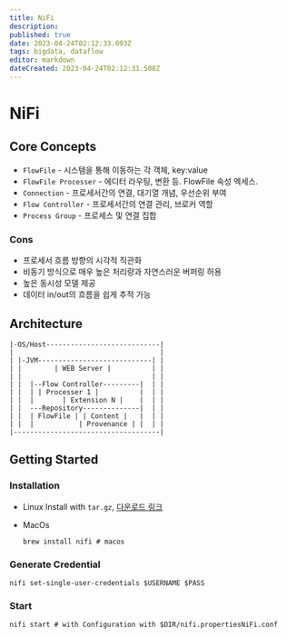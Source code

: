 ```yaml
---
title: NiFi
description: 
published: true
date: 2023-04-24T02:12:33.093Z
tags: bigdata, dataflow
editor: markdown
dateCreated: 2023-04-24T02:12:31.508Z
---
```


# NiFi
## Core Concepts
- `FlowFile` - 시스템을 통해 이동하는 각 객체, key:value
- `FlowFile Processer` - 에디터 라우팅, 변환 등. FlowFile 속성 엑세스.
- `Connection` - 프로세서간의 연결, 대기열 개념, 우선순위 부여
- `Flow Controller` - 프로세서간의 연결 관리, 브로커 역할
- `Process Group` - 프로세스 및 연결 집합

### Cons
- 프로세서 흐름 방향의 시각적 직관화
- 비동기 방식으로 매우 높은 처리량과 자연스러운 버퍼링 허용
- 높은 동시성 모델 제공
- 데이터 in/out의 흐름을 쉽게 추적 가능

## Architecture
```
|-OS/Host----------------------------|
|                                    |
| |-JVM----------------------------| |
| |        | WEB Server |          | |
| |                                | |
| |  |--Flow Controller---------|  | |
| |  | | Processer 1 |          |  | |
| |  |       | Extension N |    |  | |
| |  ---Repository--------------|  | |
| |  | FlowFile | | Content |   |  | |
| |  |           | Provenance | |  | |
|------------------------------------|
```

## Getting Started
### Installation
- Linux
  Install with `tar.gz`, [다운로드 링크](http://nifi.apache.org/download.html)
  
- MacOs
  ```shell
  brew install nifi # macos
  ```
	
### Generate Credential
```shell
nifi set-single-user-credentials $USERNAME $PASS
```

### Start
```shell
nifi start # with Configuration with $DIR/nifi.propertiesNiFi.conf
```
